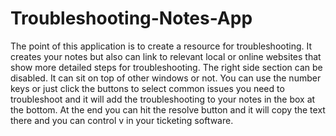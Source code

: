 # Troubleshooting-Notes-App
The point of this application is to create a resource for troubleshooting. It creates your notes but also can link to relevant local or online websites that show more detailed steps for troubleshooting. The right side section can be disabled. It can sit on top of other windows or not. You can use the number keys or just click the buttons to select common issues you need to troubleshoot and it will add the troubleshooting to your notes in the box at the bottom. At the end you can hit the resolve button and it will copy the text there and you can control v in your ticketing software.
